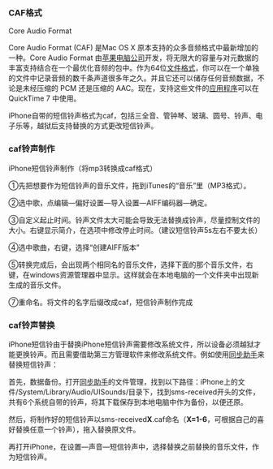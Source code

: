 ### CAF格式

Core Audio Format

Core Audio Format (CAF) 是Mac OS X 原本支持的众多音频格式中最新增加的一种。Core Audio Format 由[苹果电脑公司](http://baike.baidu.com/view/1023136.htm)开发，将无限大的容量与对元数据的丰富支持结合在一个最优化音频的包中。作为64位[文件格式](http://baike.baidu.com/view/1066926.htm)，你可以在一个单独的文件中记录音频的数千条声道很多年之久。并且它还可以储存任何音频数据，不论是未经压缩的 PCM 还是压缩的 AAC。现在，支持这些文件的[应用程序](http://baike.baidu.com/view/330120.htm)可以在 QuickTime 7 中使用。

iPhone自带的短信铃声格式为caf，包括三全音、管钟琴、玻璃、圆号、铃声、电子乐等，越狱后支持替换的方式更改短信铃声。

### caf铃声制作

iPhone短信铃声制作（将mp3转换成caf格式）

①先把想要作为短信铃声的音乐文件，拖到iTunes的“音乐”里（MP3格式）。

②选中歌，点编辑—偏好设置—导入设置—AIFF编码器—确定。

③自定义起止时间。铃声文件太大可能会导致无法替换成铃声，尽量控制文件的大小。右键显示简介，在选项中修改停止时间。（建议短信铃声5s左右不要太长）

④选中歌曲，右键，选择“创建AIFF版本”

⑤转换完成后，会出现两个相同名的音乐文件，选择下面的那个音乐文件，右键，在windows资源管理器中显示。这样就会在本地电脑的一个文件夹中出现新生成的音乐文件。

⑦重命名。将文件的名字后缀改成caf，短信铃声制作完成

### caf铃声替换

iPhone短信铃由于替换iPhone短信铃声需要修改系统文件，所以设备必须越狱才能更换铃声。而且需要借助第三方管理软件来修改系统文件。例如使用[同步助手](http://baike.baidu.com/view/4944163.htm)来替换短信铃声：

首先，数据备份。打开[同步助手](http://baike.baidu.com/view/4944163.htm)的文件管理，找到以下路径：iPhone上的文件/System/Library/Audio/UISounds/目录下，找到sms-received开头的文件，共有6个系统自带的铃声，将其下载保存到本地电脑中作为备份，以便还原。

然后，将制作好的短信铃声以sms-received**X**.caf命名（**X=1-6**，可根据自己的喜好替换任意一个铃声），拖入替换原文件。

再打开iPhone，在设置—声音—短信铃声中，选择替换之前替换的音乐文件，作为短信铃声。